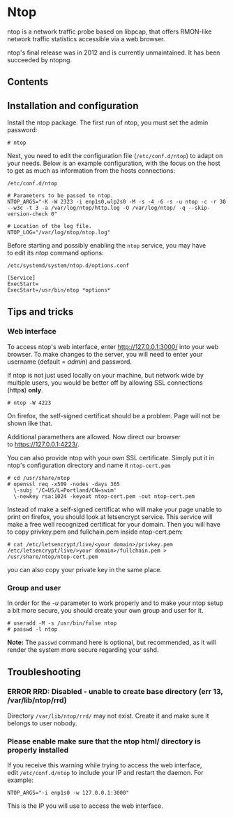 # Ntop

ntop is a network traffic probe based on libpcap, that offers RMON-like network traffic statistics accessible via a web browser.

ntop's final release was in 2012 and is currently unmaintained. It has been succeeded by ntopng.

Contents
--------

Installation and configuration
------------------------------

Install the ntop package. The first run of ntop, you must set the admin password:
```
# ntop
```
Next, you need to edit the configuration file (`/etc/conf.d/ntop`) to adapt on your needs. Below is an example configuration, with the focus on the host to get as much as information from the hosts connections:
```
/etc/conf.d/ntop

# Parameters to be passed to ntop.
NTOP_ARGS="-K -W 2323 -i enp1s0,wlp2s0 -M -s -4 -6 -s -u ntop -c -r 30 --w3c -t 3 -a /var/log/ntop/http.log -O /var/log/ntop/ -q --skip-version-check 0"

# Location of the log file.
NTOP_LOG="/var/log/ntop/ntop.log"
```

Before starting and possibly enabling the `ntop` service, you may have to edit its *ntop* command options:
```
/etc/systemd/system/ntop.d/options.conf

[Service]
ExecStart=
ExecStart=/usr/bin/ntop *options*
```

Tips and tricks
---------------

### Web interface

To access ntop's web interface, enter <http://127.0.0.1:3000/> into your web browser. To make changes to the server, you will need to enter your username (default = *admin*) and password.

If ntop is not just used locally on your machine, but network wide by multiple users, you would be better off by allowing SSL connections (http**s**) **only**.
```
# ntop -W 4223
```
On firefox, the self-signed certificat should be a problem. Page will not be shown like that.

Additional paramethers are allowed. Now direct our browser to <https://127.0.0.1:4223/>.

You can also provide ntop with your own SSL certificate. Simply put it in ntop's configuration directory and name it `ntop-cert.pem`
```
# cd /usr/share/ntop
# openssl req -x509 -nodes -days 365
  \-subj '/C=US/L=Portland/CN=swim'
  \-newkey rsa:1024 -keyout ntop-cert.pem -out ntop-cert.pem
```
Instead of make a self-signed certificat who will make your page unable to print on firefox, you should look at letsencrypt service. This service will make a free well recognized certificat for your domain. Then you will have to copy privkey.pem and fullchain.pem inside ntop-cert.pem:
```
# cat /etc/letsencrypt/live/<your domain>/privkey.pem /etc/letsencrypt/live/>your domain>/fullchain.pem > /usr/share/ntop/ntop-cert.pem
```
you can also copy your private key in the same place.

### Group and user

In order for the *-u* parameter to work properly and to make your ntop setup a bit more secure, you should create your own group and user for it.
```
# useradd -M -s /usr/bin/false ntop
# passwd -l ntop
```
**Note:** The `passwd` command here is optional, but recommended, as it will render the system more secure regarding your sshd.

Troubleshooting
---------------

### **ERROR** RRD: Disabled - unable to create base directory (err 13, /var/lib/ntop/rrd)

Directory `/var/lib/ntop/rrd/` may not exist. Create it and make sure it belongs to user nobody.

### Please enable make sure that the ntop html/ directory is properly installed

If you receive this warning while trying to access the web interface, edit `/etc/conf.d/ntop` to include your IP and restart the daemon. For example:
```
NTOP_ARGS="-i enp1s0 -w 127.0.0.1:3000"
```
This is the IP you will use to access the web interface.
